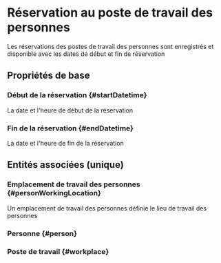 # Réservation au poste de travail des personnes
<!--- THIS FILE IS GENERATED PLEASE DO NOT EDIT IT DIRECTLY --->

Les réservations des postes de travail des personnes sont enregistrés et disponible avec les dates de début et fin de réservation

## Propriétés de base

### Début de la réservation {#startDatetime}
        
La date et l'heure de début de la réservation
### Fin de la réservation {#endDatetime}
        
La date et l'heure de fin de la réservation

## Entités associées (unique)

### Emplacement de travail des personnes {#personWorkingLocation}
        
Un emplacement de travail des personnes définie le lieu de travail des personnes
### Personne {#person}
        

### Poste de travail {#workplace}
        





